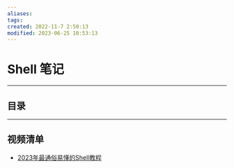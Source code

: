 ```yaml
---
aliases: 
tags: 
created: 2022-11-7 2:50:13
modified: 2023-06-25 10:53:13
---
```

# Shell 笔记

---
## 目录

---

## 视频清单

* [2023年最通俗易懂的Shell教程](https://www.bilibili.com/video/BV1Tu411W7Up)

